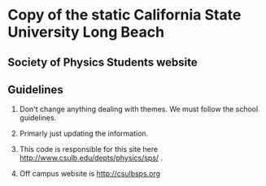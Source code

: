 Copy of the static California State University Long Beach
==============================================================================================

Society of Physics Students website
-----------------------------------


Guidelines
----------


1.  Don't change anything dealing with themes.  We must follow the school guidelines.

2.  Primarly just updating the information.

3.  This code is responsible for this site here http://www.csulb.edu/depts/physics/sps/ .

4.  Off campus website is http://csulbsps.org

